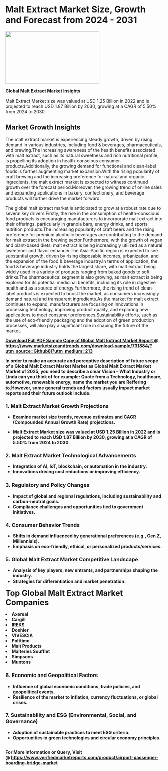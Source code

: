 <H1>Malt Extract Market Size, Growth and Forecast from 2024 - 2031</H1><img class="aligncenter size-medium wp-image-584254" src="https://thirdeyenews.in/wp-content/uploads/2024/09/Global-Market-Research-300x168.jpeg" alt="" width="300" height="168" /><p><strong>Global&nbsp;<a href="https://www.marketsizeandtrends.com/download-sample/731884/?utm_source=Github8j?utm_medium=213">Malt Extract Market</a> Insights</strong></p><p>Malt Extract Market size was valued at USD 1.25 Billion in 2022 and is projected to reach USD 1.87 Billion by 2030, growing at a CAGR of 5.50% from 2024 to 2030.</p><p><h2>Market Growth Insights</h2> <p>The malt extract market is experiencing steady growth, driven by rising demand in various industries, including food & beverages, pharmaceuticals, and brewing.The increasing awareness of the health benefits associated with malt extract, such as its natural sweetness and rich nutritional profile, is propelling its adoption in health-conscious consumer products.Additionally, the growing demand for functional and clean-label foods is further augmenting market expansion.With the rising popularity of craft brewing and the increasing preference for natural and organic ingredients, the malt extract market is expected to witness continued growth over the forecast period.Moreover, the growing trend of online sales and expanding applications in bakery, confectionery, and beverage products will further drive the market forward.</p> <p><strong><a href="#"></a></strong></p> <p>The global malt extract market is anticipated to grow at a robust rate due to several key drivers.Firstly, the rise in the consumption of health-conscious food products is encouraging manufacturers to incorporate malt extract into their offerings, particularly in granola bars, energy drinks, and sports nutrition products.The increasing popularity of craft beers and the rising preference for premium alcoholic beverages are contributing to the demand for malt extract in the brewing sector.Furthermore, with the growth of vegan and plant-based diets, malt extract is being increasingly utilized as a natural sweetener and flavor enhancer.The Asia-Pacific region is expected to see substantial growth, driven by rising disposable incomes, urbanization, and the expansion of the food & beverage industry.In terms of application, the food & beverage industry holds the largest share, with malt extract being widely used in a variety of products ranging from baked goods to soft drinks.The pharmaceutical segment is also growing, as malt extract is being explored for its potential medicinal benefits, including its role in digestive health and as a source of energy.Furthermore, the rising trend of clean-label products is expected to boost the market, as consumers increasingly demand natural and transparent ingredients.As the market for malt extract continues to expand, manufacturers are focusing on innovations in processing technology, improving product quality, and exploring new applications to meet consumer preferences.Sustainability efforts, such as the use of eco-friendly packaging and the adoption of green production processes, will also play a significant role in shaping the future of the market.<p><strong><a href="#"></p><p><span class=""><strong>Download Full PDF Sample Copy of Global Malt Extract Market Report</strong> @ <a href="https://www.marketsizeandtrends.com/download-sample/731884/?utm_source=Github8j?utm_medium=213" target="_blank">https://www.marketsizeandtrends.com/download-sample/731884/?utm_source=Github8j?utm_medium=213</a></span></p><p>In order to make an accurate and perceptive description of future scope of a Global&nbsp;Malt Extract Market Market as Global&nbsp;Malt Extract Market Market of 2025, you need to describe a clear Vision &ndash; What Industry or Linda can you think of for example: Quote from a Technology, healthcare, automotive, renewable energy, name the market you are Reffering to.However, some general trends and factors usually impact market reports and their future outlook include:</p><h3>1.&nbsp;<strong>Malt Extract Market Growth Projections</strong></h3><ul><li>Examine market size trends, revenue estimates and CAGR (Compounded Annual Growth Rate) projections.</li><li><p>Malt Extract Market size was valued at USD 1.25 Billion in 2022 and is projected to reach USD 1.87 Billion by 2030, growing at a CAGR of 5.50% from 2024 to 2030.</p></li></ul><h3>2.&nbsp;<strong>Malt Extract Market Technological Advancements</strong></h3><ul><li>Integration of AI, IoT, blockchain, or automation in the industry.</li><li>Innovations driving cost reductions or improving efficiency.</li></ul><h3>3.&nbsp;<strong>Regulatory and Policy Changes</strong></h3><ul><li>Impact of global and regional regulations, including sustainability and carbon-neutral goals.</li><li>Compliance challenges and opportunities tied to government initiatives.</li></ul><h3>4.&nbsp;<strong>Consumer Behavior Trends</strong></h3><ul><li>Shifts in demand influenced by generational preferences (e.g., Gen Z, Millennials).</li><li>Emphasis on eco-friendly, ethical, or personalized products/services.</li></ul><h3>5.&nbsp;<strong>Global Malt Extract Market Competitive Landscape</strong></h3><ul><li>Analysis of key players, new entrants, and partnerships shaping the industry.</li><li>Strategies for differentiation and market penetration.</li></ul><p data-pm-slice="1 1 []"><span style="color: inherit; font-family: inherit; font-size: 25px;">Top Global Malt Extract Market Companies</span></p><div class="" data-test-id=""><p><li>Axereal</li><li> Cargill</li><li> IREKS</li><li> Doehler</li><li> VIVESCIA</li><li> Polttimo</li><li> Malt Products</li><li> Malteries Soufflet</li><li> Simpsons</li><li> Muntons</li></p></div><h3>6.&nbsp;<strong>Economic and Geopolitical Factors</strong></h3><ul><li>Influence of global economic conditions, trade policies, and geopolitical events.</li><li>Resilience of the market to inflation, currency fluctuations, or global crises.</li></ul><h3>7.&nbsp;<strong>Sustainability and ESG (Environmental, Social, and Governance)</strong></h3><ul><li>Adoption of sustainable practices to meet ESG criteria.</li><li>Opportunities in green technologies and circular economy principles.</li></ul><h2><strong style="font-size: 14px;">For More Information or Query, Visit @&nbsp;</strong><a style="background-color: #ffffff; font-size: 14px;" href="https://www.marketsizeandtrends.com/report/malt-extract-market/" target="_blank">https://www.verifiedmarketreports.com/product/airport-passenger-boarding-bridge-market</a></h2>